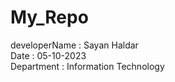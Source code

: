 # My_Repo
developerName : Sayan Haldar <br>
Date : 05-10-2023 <br>
Department : Information Technology